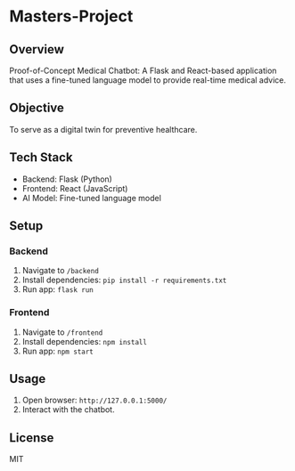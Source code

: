 # Masters-Project

## Overview
Proof-of-Concept Medical Chatbot: A Flask and React-based application that uses a fine-tuned language model to provide real-time medical advice.

## Objective
To serve as a digital twin for preventive healthcare.

## Tech Stack
- Backend: Flask (Python)
- Frontend: React (JavaScript)
- AI Model: Fine-tuned language model

## Setup

### Backend
1. Navigate to `/backend`
2. Install dependencies: `pip install -r requirements.txt`
3. Run app: `flask run`

### Frontend
1. Navigate to `/frontend`
2. Install dependencies: `npm install`
3. Run app: `npm start`

## Usage
1. Open browser: `http://127.0.0.1:5000/`
2. Interact with the chatbot.

## License
MIT

